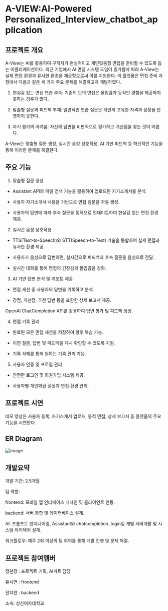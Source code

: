 # A-VIEW:AI-Powered Personalized_Interview_chatbot_application

## 프로젝트 개요
A-View는 AI를 활용하여 구직자가 현실적이고 개인맞춤형 면접을 준비할 수 있도록 돕는 어플리케이션이다. 최근 기업에서 AI 면접 시스템 도입이 증가함에 따라 A-View는 실제 면접 환경과 유사한 환경을 제공함으로써 이를 지원한다. 이 플랫폼은 면접 준비 과정에서 다음과 같은 세 가지 주요 문제를 해결하고자 개발하였다.

1. 현실감 있는 면접 연습 부족: 기존의 모의 면접은 몰입감과 동적인 경험을 제공하지 못하는 경우가 많다.

2. 맞춤형 질문과 피드백 부재: 일반적인 연습 질문은 개인의 고유한 자격과 상황을 반영하지 못한다.

3. 자기 평가의 어려움: 자신의 답변을 비판적으로 평가하고 개선점을 찾는 것이 어렵다.

A-View는 맞춤형 질문 생성, 실시간 음성 상호작용, AI 기반 피드백 등 혁신적인 기능을 통해 이러한 문제를 해결한다.

## 주요 기능

1. 맞춤형 질문 생성

  - Assistant API와 파일 검색 기능을 활용하여 업로드된 자기소개서를 분석.

  - 사용자 자기소개서 내용을 기반으로 면접 질문을 자동 생성.

  - 사용자의 답변에 따라 후속 질문을 동적으로 업데이트하여 현실감 있는 면접 환경 제공.

2. 실시간 음성 상호작용

  - TTS(Text-to-Speech)와 STT(Speech-to-Text) 기술을 통합하여 실제 면접과 유사한 환경 제공.

  - 사용자가 음성으로 답변하면, 실시간으로 피드백과 후속 질문을 음성으로 전달.

  - 실시간 대화를 통해 면접의 긴장감과 몰입감을 강화.

3. AI 기반 답변 분석 및 리포트 제공

  - 면접 세션 중 사용자의 답변을 기록하고 분석.

  - 강점, 개선점, 추천 답변 등을 포함한 상세 보고서 제공.

OpenAI ChatCompletion API를 활용하여 답변 평가 및 피드백 생성.

4. 면접 기록 관리

  - 완료된 모든 면접 세션을 저장하여 향후 복습 가능.

  - 이전 질문, 답변 및 피드백을 다시 확인할 수 있도록 지원.

  - 기록 삭제를 통해 원하는 기록 관리 가능.

5. 사용자 인증 및 프로필 관리

  - 안전한 로그인 및 회원가입 시스템 제공.

  - 사용자별 개인화된 설정과 면접 환경 관리.

## 프로젝트 시연
데모 영상은 사용자 등록, 자기소개서 업로드, 동적 면접, 상세 보고서 등 플랫폼의 주요 기능을 시연한다.

## ER Diagram
![image](https://github.com/user-attachments/assets/d31336c5-3efd-483a-9cf2-41b5ddef1860)

## 개발요약 
개발 기간: 2.5개월

팀 역할:

frontend: 모바일 앱 인터페이스 디자인 및 클라이언트 연동.

backend: 서버 통합 및 데이터베이스 설계.

AI: 프롬프트 엔지니어링, Assistant와 chatcompletion ,login등 개별 서버개발 및 시스템 아키텍처 설계.

워크플로우: 매주 2회 이상의 팀 회의를 통해 개발 진행 및 문제 해결.

## 프로젝트 참여멤버
정현정 : 프로젝트 기획, AI파트 담당

유시연 : frontend

전지연 : backend


소속: 성신여자대학교 


